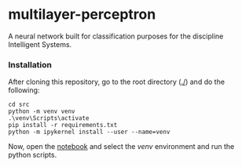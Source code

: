 # multilayer-perceptron
A neural network built for classification purposes for the discipline Intelligent Systems.


### Installation

After cloning this repository, go to the root directory ([./](/)) and do the following:

```
cd src
python -m venv venv
.\venv\Scripts\activate
pip install -r requirements.txt
python -m ipykernel install --user --name=venv
```

Now, open the [notebook](/src/mlp.ipynb) and select the *venv* environment and run the python scripts.

